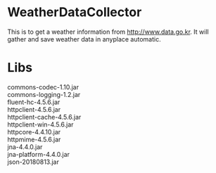 # WeatherDataCollector
This is to get a weather information from http://www.data.go.kr. It will gather and save weather data in anyplace automatic.

# Libs
commons-codec-1.10.jar  
commons-logging-1.2.jar  
fluent-hc-4.5.6.jar  
httpclient-4.5.6.jar  
httpclient-cache-4.5.6.jar  
httpclient-win-4.5.6.jar  
httpcore-4.4.10.jar  
httpmime-4.5.6.jar  
jna-4.4.0.jar  
jna-platform-4.4.0.jar  
json-20180813.jar  
